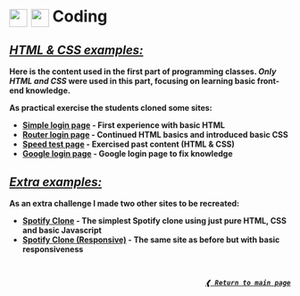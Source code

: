 <h1>
  <img height="32px" align="center" src="https://cdn.jsdelivr.net/gh/devicons/devicon/icons/html5/html5-original.svg"/>
  <img height="32px" align="center" src="https://cdn.jsdelivr.net/gh/devicons/devicon/icons/css3/css3-original.svg"/>
  <b>Coding<b>
</h1>

## [**_HTML & CSS examples:_**](#html--css-examples)

Here is the content used in the **first part** of programming classes.
**_Only HTML and CSS_** were used in this part, focusing on learning basic
front-end knowledge.

As practical exercise the students cloned some sites:

- [**Simple login page**] - First experience with basic HTML
- [**Router login page**] - Continued HTML basics and introduced basic CSS
- [**Speed test page**] - Exercised past content (HTML & CSS)
- [**Google login page**] - Google login page to fix knowledge

## [**_Extra examples:_**](#extra-examples)

As an extra challenge I made two other sites to be recreated:

- [**Spotify Clone**] - The simplest Spotify clone using just pure HTML, CSS and
  basic Javascript
- [**Spotify Clone (Responsive)**] - The same site as before but with basic
  responsiveness

<br>

<div align="right">

[**_`❰ Return to main page`_**](https://github.com/dreisss/iespes)

<div>

[**simple login page**]: https://dreisss.github.io/iespes/coding/html&css/class01/login-page
[**router login page**]: https://dreisss.github.io/iespes/coding/html&css/class02/router-login
[**speed test page**]: https://dreisss.github.io/iespes/coding/html&css/class03/speed-page
[**google login page**]: https://dreisss.github.io/iespes/coding/html&css/class04/google-login
[**spotify clone**]: https://dreisss.github.io/iespes/coding/extra/spotify
[**spotify clone (responsive)**]: https://dreisss.github.io/iespes/coding/extra/spotify
